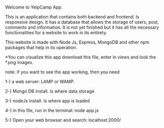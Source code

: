 Welcome to YelpCamp App.

This is an application that contains both backend and frontend. Is responsive design. It has a database that allows the storage of users, post, comments and information. It is not yet finished but it has all the necessary functionalities for a website to work in its entirety.

This website is made with Node Js, Express, MongoDB and other npm packages that help in its operation.

*You can visualize this app download this file, enter in views and look the *.png images.

note:
  if you want to see the app working, then you need

   1-) a web server: LAMP or WAMP.

   2-) Mongo DB install. Is where data storage

   3-) nodeJs install. Is where app is loaded

   4-) in this file, run in the terminal: node app.js

   5-) Open your web browser and search: localhost:2000/  
